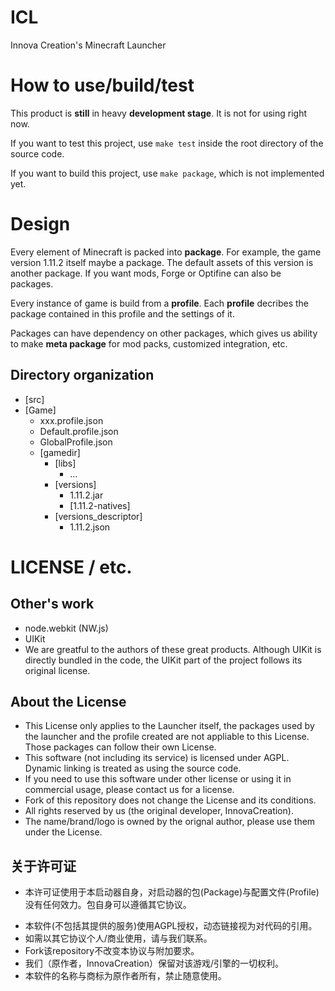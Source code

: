 # ICL

Innova Creation's Minecraft Launcher

# How to use/build/test

This product is **still** in heavy **development stage**. It is not for using right now.

If you want to test this project, use `make test` inside the root directory of the source code.

If you want to build this project, use `make package`, which is not implemented yet.

# Design

Every element of Minecraft is packed into **package**. For example, the game version 1.11.2 itself maybe a package. The default assets of this version is another package. If you want mods, Forge or Optifine can also be packages.

Every instance of game is build from a **profile**. Each **profile** decribes the package contained in this profile and the settings of it.

Packages can have dependency on other packages, which gives us ability to make **meta package** for mod packs, customized integration, etc.

## Directory organization

- [src]
- [Game]
	- xxx.profile.json
	- Default.profile.json
	- GlobalProfile.json
	- [gamedir]
		- [libs]
			- ...
		- [versions]
			- 1.11.2.jar
			- [1.11.2-natives]
		- [versions_descriptor]
			- 1.11.2.json

# LICENSE / etc.

## Other's work
- node.webkit (NW.js)
- UIKit
- We are greatful to the authors of these great products. Although UIKit is directly bundled in the code, the UIKit part of the project follows its original license.

## About the License
- This License only applies to the Launcher itself, the packages used by the launcher and the profile created are not appliable to this License. Those packages can follow their own License.
- This software (not including its service) is licensed under AGPL. Dynamic linking is treated as using the source code.
- If you need to use this software under other license or using it in commercial usage, please contact us for a license.
- Fork of this repository does not change the License and its conditions.
- All rights reserved by us (the original developer, InnovaCreation).
- The name/brand/logo is owned by the orignal author, please use them under the License.

## 关于许可证
- 本许可证使用于本启动器自身，对启动器的包(Package)与配置文件(Profile)没有任何效力。包自身可以遵循其它协议。
* 本软件(不包括其提供的服务)使用AGPL授权，动态链接视为对代码的引用。
* 如需以其它协议个人/商业使用，请与我们联系。
* Fork该repository不改变本协议与附加要求。
* 我们（原作者，InnovaCreation）保留对该游戏/引擎的一切权利。
* 本软件的名称与商标为原作者所有，禁止随意使用。
